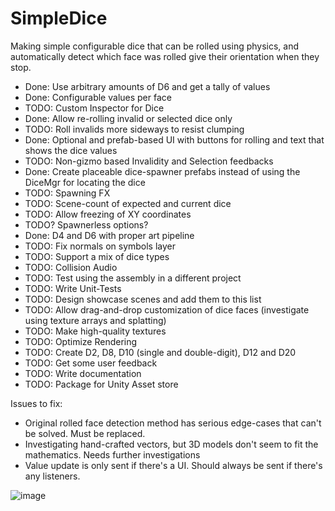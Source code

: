 # SimpleDice
Making simple configurable dice that can be rolled using physics, and automatically detect which face was rolled give their orientation when they stop.
- Done: Use arbitrary amounts of D6 and get a tally of values
- Done: Configurable values per face
 - TODO: Custom Inspector for Dice 
- Done: Allow re-rolling invalid or selected dice only
 - TODO: Roll invalids more sideways to resist clumping  
- Done: Optional and prefab-based UI with buttons for rolling and text that shows the dice values
 - TODO: Non-gizmo based Invalidity and Selection feedbacks
- Done: Create placeable dice-spawner prefabs instead of using the DiceMgr for locating the dice
 - TODO: Spawning FX
 - TODO: Scene-count of expected and current dice 
 - TODO: Allow freezing of XY coordinates
 - TODO? Spawnerless options?
- Done: D4 and D6 with proper art pipeline
 - TODO: Fix normals on symbols layer 
- TODO: Support a mix of dice types
- TODO: Collision Audio
- TODO: Test using the assembly in a different project
- TODO: Write Unit-Tests
- TODO: Design showcase scenes and add them to this list
- TODO: Allow drag-and-drop customization of dice faces (investigate using texture arrays and splatting)
- TODO: Make high-quality textures
- TODO: Optimize Rendering
- TODO: Create D2, D8, D10 (single and double-digit), D12 and D20
- TODO: Get some user feedback
- TODO: Write documentation
- TODO: Package for Unity Asset store

Issues to fix:
- Original rolled face detection method has serious edge-cases that can't be solved. Must be replaced.
 - Investigating hand-crafted vectors, but 3D models don't seem to fit the mathematics. Needs further investigations
- Value update is only sent if there's a UI. Should always be sent if there's any listeners.  

![image](https://user-images.githubusercontent.com/46853782/124386994-ec2f3580-dcaa-11eb-8626-88554fb27b4f.png)
